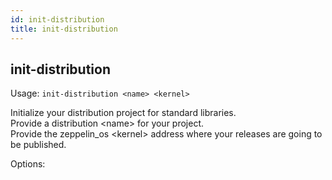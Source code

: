 ```yaml
---
id: init-distribution
title: init-distribution
---
```


<div class="cli-command"><h2 class="cli-title">init-distribution</h2><p class="cli-usage">Usage: <code>init-distribution &lt;name&gt; &lt;kernel&gt;</code></p><p>Initialize your distribution project for standard libraries.<br/>      Provide a distribution &lt;name&gt; for your project.<br/>      Provide the zeppelin_os &lt;kernel&gt; address where your releases are going to be published.<br/></p><dl><dt><span>Options:</span></dt><dd></dd></dl></div>
